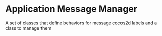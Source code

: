 # Application Message Manager
A set of classes that define behaviors for message cocos2d labels and a class to manage them